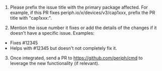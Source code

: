 1. Please prefix the issue title with the primary package affected. For example,
if this PR fixes periph.io/x/devices/v3/cap1xxx, prefix the PR title with "cap1xxx:".

2. Mention the issue number it fixes or add the details of the changes if it
doesn't have a specific issue. Examples:
- Fixes #12345
- Helps with #12345 but doesn't not completely fix it.

3. Once integrated, send a PR to https://github.com/periph/cmd to leverage the
new functionality (if relevant).
